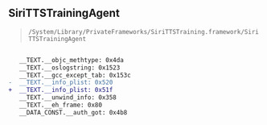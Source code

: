 ## SiriTTSTrainingAgent

> `/System/Library/PrivateFrameworks/SiriTTSTraining.framework/SiriTTSTrainingAgent`

```diff

   __TEXT.__objc_methtype: 0x4da
   __TEXT.__oslogstring: 0x1523
   __TEXT.__gcc_except_tab: 0x153c
-  __TEXT.__info_plist: 0x520
+  __TEXT.__info_plist: 0x51f
   __TEXT.__unwind_info: 0x358
   __TEXT.__eh_frame: 0x80
   __DATA_CONST.__auth_got: 0x4b8

```
